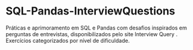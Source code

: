 # SQL-Pandas-InterviewQuestions
Práticas e aprimoramento em SQL e Pandas com desafios inspirados em perguntas de entrevistas, disponibilizados pelo site Interview Query . Exercícios categorizados por nível de dificuldade.
